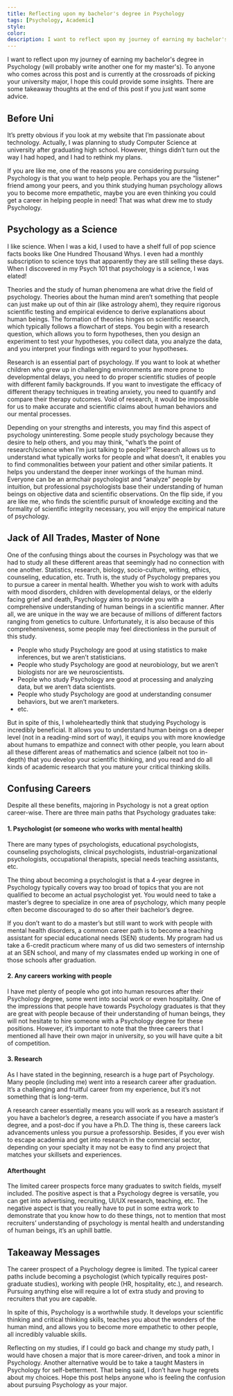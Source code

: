 ```yaml
---
title: Reflecting upon my bachelor's degree in Psychology
tags: [Psychology, Academic]
style: 
color: 
description: I want to reflect upon my journey of earning my bachelor's degree in Psychology.
---
```


I want to reflect upon my journey of earning my bachelor's degree in Psychology (will probably write another one for my master's). To anyone who comes across this post and is currently at the crossroads of picking your university major, I hope this could provide some insights. There are some takeaway thoughts at the end of this post if you just want some advice.

## Before Uni
It’s pretty obvious if you look at my website that I’m passionate about technology. Actually, I was planning to study Computer Science at university after graduating high school. However, things didn’t turn out the way I had hoped, and I had to rethink my plans.

If you are like me, one of the reasons you are considering pursuing Psychology is that you want to help people. Perhaps you are the “listener” friend among your peers, and you think studying human psychology allows you to become more empathetic, maybe you are even thinking you could get a career in helping people in need! That was what drew me to study Psychology.

## Psychology as a Science
I like science. When I was a kid, I used to have a shelf full of pop science facts books like One Hundred Thousand Whys. I even had a monthly subscription to science toys that apparently they are still selling these days. When I discovered in my Psych 101 that psychology is a science, I was elated!

Theories and the study of human phenomena are what drive the field of psychology. Theories about the human mind aren’t something that people can just make up out of thin air (like astrology ahem), they require rigorous scientific testing and empirical evidence to derive explanations about human beings. The formation of theories hinges on scientific research, which typically follows a flowchart of steps. You begin with a research question, which allows you to form hypotheses, then you design an experiment to test your hypotheses, you collect data, you analyze the data, and you interpret your findings with regard to your hypotheses.

Research is an essential part of psychology. If you want to look at whether children who grew up in challenging environments are more prone to developmental delays, you need to do proper scientific studies of people with different family backgrounds. If you want to investigate the efficacy of different therapy techniques in treating anxiety, you need to quantify and compare their therapy outcomes. Void of research, it would be impossible for us to make accurate and scientific claims about human behaviors and our mental processes.

Depending on your strengths and interests, you may find this aspect of psychology uninteresting. Some people study psychology because they desire to help others, and you may think, "what’s the point of research/science when I’m just talking to people?” Research allows us to understand what typically works for people and what doesn’t, it enables you to find commonalities between your patient and other similar patients. It helps you understand the deeper inner workings of the human mind. Everyone can be an armchair psychologist and “analyze” people by intuition, but professional psychologists base their understanding of human beings on objective data and scientific observations. On the flip side, if you are like me, who finds the scientific pursuit of knowledge exciting and the formality of scientific integrity necessary, you will enjoy the empirical nature of psychology.

## Jack of All Trades, Master of None
One of the confusing things about the courses in Psychology was that we had to study all these different areas that seemingly had no connection with one another. Statistics, research, biology, socio-culture, writing, ethics, counseling, education, etc. Truth is, the study of Psychology prepares you to pursue a career in mental health. Whether you wish to work with adults with mood disorders, children with developmental delays, or the elderly facing grief and death, Psychology aims to provide you with a comprehensive understanding of human beings in a scientific manner. After all, we are unique in the way we are because of millions of different factors ranging from genetics to culture. Unfortunately, it is also because of this comprehensiveness, some people may feel directionless in the pursuit of this study.

- People who study Psychology are good at using statistics to make inferences, but we aren’t statisticians.
- People who study Psychology are good at neurobiology, but we aren’t biologists nor are we neuroscientists.
- People who study Psychology are good at processing and analyzing data, but we aren’t data scientists.
- People who study Psychology are good at understanding consumer behaviors, but we aren’t marketers.
- etc.

But in spite of this, I wholeheartedly think that studying Psychology is incredibly beneficial. It allows you to understand human beings on a deeper level (not in a reading-mind sort of way), it equips you with more knowledge about humans to empathize and connect with other people, you learn about all these different areas of mathematics and science (albeit not too in-depth) that you develop your scientific thinking, and you read and do all kinds of academic research that you mature your critical thinking skills.

## Confusing Careers
Despite all these benefits, majoring in Psychology is not a great option career-wise. There are three main paths that Psychology graduates take:

#### 1. Psychologist (or someone who works with mental health)

There are many types of psychologists, educational psychologists, counseling psychologists, clinical psychologists, industrial-organizational psychologists, occupational therapists, special needs teaching assistants, etc.

The thing about becoming a psychologist is that a 4-year degree in Psychology typically covers way too broad of topics that you are not qualified to become an actual psychologist yet. You would need to take a master’s degree to specialize in one area of psychology, which many people often become discouraged to do so after their bachelor’s degree.

If you don’t want to do a master’s but still want to work with people with mental health disorders, a common career path is to become a teaching assistant for special educational needs (SEN) students. My program had us take a 6-credit practicum where many of us did two semesters of internship at an SEN school, and many of my classmates ended up working in one of those schools after graduation.

#### 2. Any careers working with people

I have met plenty of people who got into human resources after their Psychology degree, some went into social work or even hospitality. One of the impressions that people have towards Psychology graduates is that they are great with people because of their understanding of human beings, they will not hesitate to hire someone with a Psychology degree for these positions. However, it’s important to note that the three careers that I mentioned all have their own major in university, so you will have quite a bit of competition.

#### 3. Research
   
As I have stated in the beginning, research is a huge part of Psychology. Many people (including me) went into a research career after graduation. It’s a challenging and fruitful career from my experience, but it’s not something that is long-term.
   
A research career essentially means you will work as a research assistant if you have a bachelor’s degree, a research associate if you have a master’s degree, and a post-doc if you have a Ph.D. The thing is, these careers lack advancements unless you pursue a professorship. Besides, if you ever wish to escape academia and get into research in the commercial sector, depending on your specialty it may not be easy to find any project that matches your skillsets and experiences.

#### Afterthought

The limited career prospects force many graduates to switch fields, myself included. The positive aspect is that a Psychology degree is versatile, you can get into advertising, recruiting, UI/UX research, teaching, etc. The negative aspect is that you really have to put in some extra work to demonstrate that you know how to do these things, not to mention that most recruiters’ understanding of psychology is mental health and understanding of human beings, it’s an uphill battle.

## Takeaway Messages
The career prospect of a Psychology degree is limited. The typical career paths include becoming a psychologist (which typically requires post-graduate studies), working with people (HR, hospitality, etc.), and research. Pursuing anything else will require a lot of extra study and proving to recruiters that you are capable.

In spite of this, Psychology is a worthwhile study. It develops your scientific thinking and critical thinking skills, teaches you about the wonders of the human mind, and allows you to become more empathetic to other people, all incredibly valuable skills.

Reflecting on my studies, if I could go back and change my study path, I would have chosen a major that is more career-driven, and took a minor in Psychology. Another alternative would be to take a taught Masters in Psychology for self-betterment. That being said, I don’t have huge regrets about my choices. Hope this post helps anyone who is feeling the confusion about pursuing Psychology as your major.
